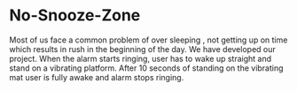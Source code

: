 # No-Snooze-Zone
Most of us face a common problem of over sleeping , not getting up on time which results in rush in the beginning of the day. We have developed our project. When the alarm starts ringing, user has to wake up straight and stand on a vibrating platform. After 10 seconds of standing on the vibrating mat user is fully awake and alarm stops ringing.
